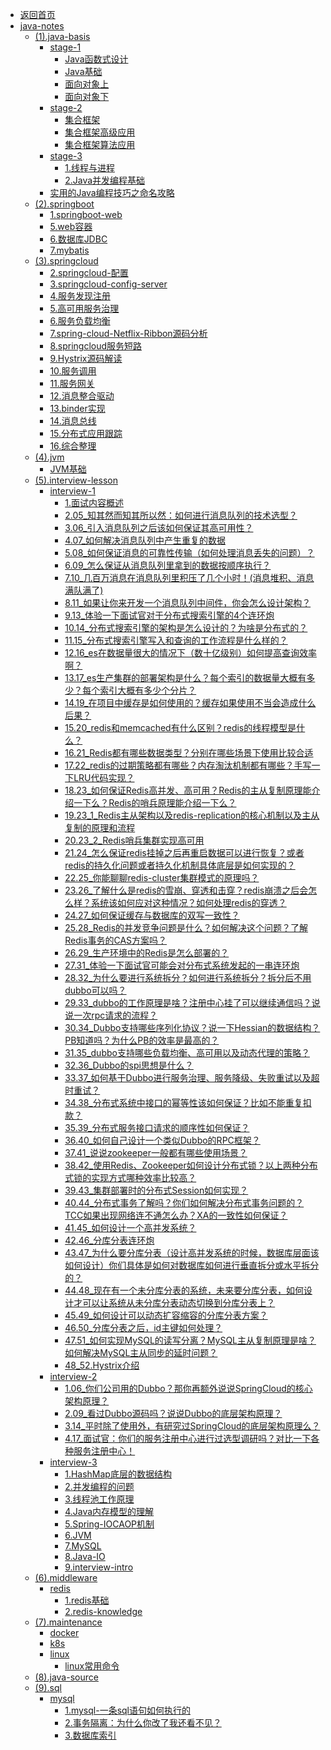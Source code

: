 - [返回首页](/)
- [java-notes](java-notes/)
  - [(1).java-basis](java-notes/(1).java-basis/)
    - [stage-1](java-notes/(1).java-basis/stage-1/)
      - [Java函数式设计](java-notes/(1).java-basis/stage-1/Java函数式设计.md)
      - [Java基础](java-notes/(1).java-basis/stage-1/Java基础.md)
      - [面向对象上](java-notes/(1).java-basis/stage-1/面向对象上.md)
      - [面向对象下](java-notes/(1).java-basis/stage-1/面向对象下.md)
    - [stage-2](java-notes/(1).java-basis/stage-2/)
      - [集合框架](java-notes/(1).java-basis/stage-2/集合框架.md)
      - [集合框架高级应用](java-notes/(1).java-basis/stage-2/集合框架高级应用.md)
      - [集合框架算法应用](java-notes/(1).java-basis/stage-2/集合框架算法应用.md)
    - [stage-3](java-notes/(1).java-basis/stage-3/)
      - [1.线程与进程](java-notes/(1).java-basis/stage-3/1.线程与进程.md)
      - [2.Java并发编程基础](java-notes/(1).java-basis/stage-3/2.Java并发编程基础.md)
    - [实用的Java编程技巧之命名攻略](java-notes/(1).java-basis/实用的Java编程技巧之命名攻略.md)
  - [(2).springboot](java-notes/(2).springboot/)
    - [1.springboot-web](java-notes/(2).springboot/1.springboot-web.md)
    - [5.web容器](java-notes/(2).springboot/5.web容器.md)
    - [6.数据库JDBC](java-notes/(2).springboot/6.数据库JDBC.md)
    - [7.mybatis](java-notes/(2).springboot/7.mybatis.md)
  - [(3).springcloud](java-notes/(3).springcloud/)
    - [2.springcloud-配置](java-notes/(3).springcloud/2.springcloud-配置.md)
    - [3.springcloud-config-server](java-notes/(3).springcloud/3.springcloud-config-server.md)
    - [4.服务发现注册](java-notes/(3).springcloud/4.服务发现注册.md)
    - [5.高可用服务治理](java-notes/(3).springcloud/5.高可用服务治理.md)
    - [6.服务负载均衡](java-notes/(3).springcloud/6.服务负载均衡.md)
    - [7.spring-cloud-Netflix-Ribbon源码分析](java-notes/(3).springcloud/7.spring-cloud-Netflix-Ribbon源码分析.md)
    - [8.springcloud服务短路](java-notes/(3).springcloud/8.springcloud服务短路.md)
    - [9.Hystrix源码解读](java-notes/(3).springcloud/9.Hystrix源码解读.md)
    - [10.服务调用](java-notes/(3).springcloud/10.服务调用.md)
    - [11.服务网关](java-notes/(3).springcloud/11.服务网关.md)
    - [12.消息整合驱动](java-notes/(3).springcloud/12.消息整合驱动.md)
    - [13.binder实现](java-notes/(3).springcloud/13.binder实现.md)
    - [14.消息总线](java-notes/(3).springcloud/14.消息总线.md)
    - [15.分布式应用跟踪](java-notes/(3).springcloud/15.分布式应用跟踪.md)
    - [16.综合整理](java-notes/(3).springcloud/16.综合整理.md)
  - [(4).jvm](java-notes/(4).jvm/)
    - [JVM基础](java-notes/(4).jvm/JVM基础.md)
  - [(5).interview-lesson](java-notes/(5).interview-lesson/)
    - [interview-1](java-notes/(5).interview-lesson/interview-1/)
      - [1.面试内容概述](java-notes/(5).interview-lesson/interview-1/1.面试内容概述.md)
      - [2.05_知其然而知其所以然：如何进行消息队列的技术选型？](java-notes/(5).interview-lesson/interview-1/2.05_知其然而知其所以然：如何进行消息队列的技术选型？.md)
      - [3.06_引入消息队列之后该如何保证其高可用性？](java-notes/(5).interview-lesson/interview-1/3.06_引入消息队列之后该如何保证其高可用性？.md)
      - [4.07_如何解决消息队列中产生重复的数据](java-notes/(5).interview-lesson/interview-1/4.07_如何解决消息队列中产生重复的数据.md)
      - [5.08_如何保证消息的可靠性传输（如何处理消息丢失的问题）？](java-notes/(5).interview-lesson/interview-1/5.08_如何保证消息的可靠性传输（如何处理消息丢失的问题）？.md)
      - [6.09_怎么保证从消息队列里拿到的数据按顺序执行？](java-notes/(5).interview-lesson/interview-1/6.09_怎么保证从消息队列里拿到的数据按顺序执行？.md)
      - [7.10_几百万消息在消息队列里积压了几个小时！(消息堆积、消息满队满了)](java-notes/(5).interview-lesson/interview-1/7.10_几百万消息在消息队列里积压了几个小时！(消息堆积、消息满队满了).md)
      - [8.11_如果让你来开发一个消息队列中间件，你会怎么设计架构？](java-notes/(5).interview-lesson/interview-1/8.11_如果让你来开发一个消息队列中间件，你会怎么设计架构？.md)
      - [9.13_体验一下面试官对于分布式搜索引擎的4个连环炮](java-notes/(5).interview-lesson/interview-1/9.13_体验一下面试官对于分布式搜索引擎的4个连环炮.md)
      - [10.14_分布式搜索引擎的架构是怎么设计的？为啥是分布式的？](java-notes/(5).interview-lesson/interview-1/10.14_分布式搜索引擎的架构是怎么设计的？为啥是分布式的？.md)
      - [11.15_分布式搜索引擎写入和查询的工作流程是什么样的？](java-notes/(5).interview-lesson/interview-1/11.15_分布式搜索引擎写入和查询的工作流程是什么样的？.md)
      - [12.16_es在数据量很大的情况下（数十亿级别）如何提高查询效率啊？](java-notes/(5).interview-lesson/interview-1/12.16_es在数据量很大的情况下（数十亿级别）如何提高查询效率啊？.md)
      - [13.17_es生产集群的部署架构是什么？每个索引的数据量大概有多少？每个索引大概有多少个分片？](java-notes/(5).interview-lesson/interview-1/13.17_es生产集群的部署架构是什么？每个索引的数据量大概有多少？每个索引大概有多少个分片？.md)
      - [14.19_在项目中缓存是如何使用的？缓存如果使用不当会造成什么后果？](java-notes/(5).interview-lesson/interview-1/14.19_在项目中缓存是如何使用的？缓存如果使用不当会造成什么后果？.md)
      - [15.20_redis和memcached有什么区别？redis的线程模型是什么？](java-notes/(5).interview-lesson/interview-1/15.20_redis和memcached有什么区别？redis的线程模型是什么？.md)
      - [16.21_Redis都有哪些数据类型？分别在哪些场景下使用比较合适](java-notes/(5).interview-lesson/interview-1/16.21_Redis都有哪些数据类型？分别在哪些场景下使用比较合适.md)
      - [17.22_redis的过期策略都有哪些？内存淘汰机制都有哪些？手写一下LRU代码实现？](java-notes/(5).interview-lesson/interview-1/17.22_redis的过期策略都有哪些？内存淘汰机制都有哪些？手写一下LRU代码实现？.md)
      - [18.23_如何保证Redis高并发、高可用？Redis的主从复制原理能介绍一下么？Redis的哨兵原理能介绍一下么？](java-notes/(5).interview-lesson/interview-1/18.23_如何保证Redis高并发、高可用？Redis的主从复制原理能介绍一下么？Redis的哨兵原理能介绍一下么？.md)
      - [19.23_1_Redis主从架构以及redis-replication的核心机制以及主从复制的原理和流程](java-notes/(5).interview-lesson/interview-1/19.23_1_Redis主从架构以及redis-replication的核心机制以及主从复制的原理和流程.md)
      - [20.23_2_Redis哨兵集群实现高可用](java-notes/(5).interview-lesson/interview-1/20.23_2_Redis哨兵集群实现高可用.md)
      - [21.24_怎么保证redis挂掉之后再重启数据可以进行恢复？或者redis的持久化问题或者持久化机制具体底层是如何实现的？](java-notes/(5).interview-lesson/interview-1/21.24_怎么保证redis挂掉之后再重启数据可以进行恢复？或者redis的持久化问题或者持久化机制具体底层是如何实现的？.md)
      - [22.25_你能聊聊redis-cluster集群模式的原理吗？](java-notes/(5).interview-lesson/interview-1/22.25_你能聊聊redis-cluster集群模式的原理吗？.md)
      - [23.26_了解什么是redis的雪崩、穿透和击穿？redis崩溃之后会怎么样？系统该如何应对这种情况？如何处理redis的穿透？](java-notes/(5).interview-lesson/interview-1/23.26_了解什么是redis的雪崩、穿透和击穿？redis崩溃之后会怎么样？系统该如何应对这种情况？如何处理redis的穿透？.md)
      - [24.27_如何保证缓存与数据库的双写一致性？](java-notes/(5).interview-lesson/interview-1/24.27_如何保证缓存与数据库的双写一致性？.md)
      - [25.28_Redis的并发竞争问题是什么？如何解决这个问题？了解Redis事务的CAS方案吗？](java-notes/(5).interview-lesson/interview-1/25.28_Redis的并发竞争问题是什么？如何解决这个问题？了解Redis事务的CAS方案吗？.md)
      - [26.29_生产环境中的Redis是怎么部署的？](java-notes/(5).interview-lesson/interview-1/26.29_生产环境中的Redis是怎么部署的？.md)
      - [27.31_体验一下面试官可能会对分布式系统发起的一串连环炮](java-notes/(5).interview-lesson/interview-1/27.31_体验一下面试官可能会对分布式系统发起的一串连环炮.md)
      - [28.32_为什么要进行系统拆分？如何进行系统拆分？拆分后不用dubbo可以吗？](java-notes/(5).interview-lesson/interview-1/28.32_为什么要进行系统拆分？如何进行系统拆分？拆分后不用dubbo可以吗？.md)
      - [29.33_dubbo的工作原理是啥？注册中心挂了可以继续通信吗？说说一次rpc请求的流程？](java-notes/(5).interview-lesson/interview-1/29.33_dubbo的工作原理是啥？注册中心挂了可以继续通信吗？说说一次rpc请求的流程？.md)
      - [30.34_Dubbo支持哪些序列化协议？说一下Hessian的数据结构？PB知道吗？为什么PB的效率是最高的？](java-notes/(5).interview-lesson/interview-1/30.34_Dubbo支持哪些序列化协议？说一下Hessian的数据结构？PB知道吗？为什么PB的效率是最高的？.md)
      - [31.35_dubbo支持哪些负载均衡、高可用以及动态代理的策略？](java-notes/(5).interview-lesson/interview-1/31.35_dubbo支持哪些负载均衡、高可用以及动态代理的策略？.md)
      - [32.36_Dubbo的spi思想是什么？](java-notes/(5).interview-lesson/interview-1/32.36_Dubbo的spi思想是什么？.md)
      - [33.37_如何基于Dubbo进行服务治理、服务降级、失败重试以及超时重试？](java-notes/(5).interview-lesson/interview-1/33.37_如何基于Dubbo进行服务治理、服务降级、失败重试以及超时重试？.md)
      - [34.38_分布式系统中接口的幂等性该如何保证？比如不能重复扣款？](java-notes/(5).interview-lesson/interview-1/34.38_分布式系统中接口的幂等性该如何保证？比如不能重复扣款？.md)
      - [35.39_分布式服务接口请求的顺序性如何保证？](java-notes/(5).interview-lesson/interview-1/35.39_分布式服务接口请求的顺序性如何保证？.md)
      - [36.40_如何自己设计一个类似Dubbo的RPC框架？](java-notes/(5).interview-lesson/interview-1/36.40_如何自己设计一个类似Dubbo的RPC框架？.md)
      - [37.41_说说zookeeper一般都有哪些使用场景？](java-notes/(5).interview-lesson/interview-1/37.41_说说zookeeper一般都有哪些使用场景？.md)
      - [38.42_使用Redis、Zookeeper如何设计分布式锁？以上两种分布式锁的实现方式哪种效率比较高？](java-notes/(5).interview-lesson/interview-1/38.42_使用Redis、Zookeeper如何设计分布式锁？以上两种分布式锁的实现方式哪种效率比较高？.md)
      - [39.43_集群部署时的分布式Session如何实现？](java-notes/(5).interview-lesson/interview-1/39.43_集群部署时的分布式Session如何实现？.md)
      - [40.44_分布式事务了解吗？你们如何解决分布式事务问题的？TCC如果出现网络连不通怎么办？XA的一致性如何保证？](java-notes/(5).interview-lesson/interview-1/40.44_分布式事务了解吗？你们如何解决分布式事务问题的？TCC如果出现网络连不通怎么办？XA的一致性如何保证？.md)
      - [41.45_如何设计一个高并发系统？](java-notes/(5).interview-lesson/interview-1/41.45_如何设计一个高并发系统？.md)
      - [42.46_分库分表连环炮](java-notes/(5).interview-lesson/interview-1/42.46_分库分表连环炮.md)
      - [43.47_为什么要分库分表（设计高并发系统的时候，数据库层面该如何设计）你们具体是如何对数据库如何进行垂直拆分或水平拆分的？](java-notes/(5).interview-lesson/interview-1/43.47_为什么要分库分表（设计高并发系统的时候，数据库层面该如何设计）你们具体是如何对数据库如何进行垂直拆分或水平拆分的？.md)
      - [44.48_现在有一个未分库分表的系统，未来要分库分表，如何设计才可以让系统从未分库分表动态切换到分库分表上？](java-notes/(5).interview-lesson/interview-1/44.48_现在有一个未分库分表的系统，未来要分库分表，如何设计才可以让系统从未分库分表动态切换到分库分表上？.md)
      - [45.49_如何设计可以动态扩容缩容的分库分表方案？](java-notes/(5).interview-lesson/interview-1/45.49_如何设计可以动态扩容缩容的分库分表方案？.md)
      - [46.50_分库分表之后，id主键如何处理？](java-notes/(5).interview-lesson/interview-1/46.50_分库分表之后，id主键如何处理？.md)
      - [47.51_如何实现MySQL的读写分离？MySQL主从复制原理是啥？如何解决MySQL主从同步的延时问题？](java-notes/(5).interview-lesson/interview-1/47.51_如何实现MySQL的读写分离？MySQL主从复制原理是啥？如何解决MySQL主从同步的延时问题？.md)
      - [48_52.Hystrix介绍](java-notes/(5).interview-lesson/interview-1/48_52.Hystrix介绍.md)
    - [interview-2](java-notes/(5).interview-lesson/interview-2/)
      - [1.06_你们公司用的Dubbo？那你再额外说说SpringCloud的核心架构原理？](java-notes/(5).interview-lesson/interview-2/1.06_你们公司用的Dubbo？那你再额外说说SpringCloud的核心架构原理？.md)
      - [2.09_看过Dubbo源码吗？说说Dubbo的底层架构原理？](java-notes/(5).interview-lesson/interview-2/2.09_看过Dubbo源码吗？说说Dubbo的底层架构原理？.md)
      - [3.14_平时除了使用外，有研究过SpringCloud的底层架构原理么？](java-notes/(5).interview-lesson/interview-2/3.14_平时除了使用外，有研究过SpringCloud的底层架构原理么？.md)
      - [4.17_面试官：你们的服务注册中心进行过选型调研吗？对比一下各种服务注册中心！](java-notes/(5).interview-lesson/interview-2/4.17_面试官：你们的服务注册中心进行过选型调研吗？对比一下各种服务注册中心！.md)
    - [interview-3](java-notes/(5).interview-lesson/interview-3/)
      - [1.HashMap底层的数据结构](java-notes/(5).interview-lesson/interview-3/1.HashMap底层的数据结构.md)
      - [2.并发编程的问题](java-notes/(5).interview-lesson/interview-3/2.并发编程的问题.md)
      - [3.线程池工作原理](java-notes/(5).interview-lesson/interview-3/3.线程池工作原理.md)
      - [4.Java内存模型的理解](java-notes/(5).interview-lesson/interview-3/4.Java内存模型的理解.md)
      - [5.Spring-IOCAOP机制](java-notes/(5).interview-lesson/interview-3/5.Spring-IOCAOP机制.md)
      - [6.JVM](java-notes/(5).interview-lesson/interview-3/6.JVM.md)
      - [7.MySQL](java-notes/(5).interview-lesson/interview-3/7.MySQL.md)
      - [8.Java-IO](java-notes/(5).interview-lesson/interview-3/8.Java-IO.md)
      - [9.interview-intro](java-notes/(5).interview-lesson/interview-3/9.interview-intro.md)
  - [(6).middleware](java-notes/(6).middleware/)
    - [redis](java-notes/(6).middleware/redis/)
      - [1.redis基础](java-notes/(6).middleware/redis/1.redis基础.md)
      - [2.redis-knowledge](java-notes/(6).middleware/redis/2.redis-knowledge.md)
  - [(7).maintenance](java-notes/(7).maintenance/)
    - [docker](java-notes/(7).maintenance/docker/)
    - [k8s](java-notes/(7).maintenance/k8s/)
    - [linux](java-notes/(7).maintenance/linux/)
      - [linux常用命令](java-notes/(7).maintenance/linux/linux常用命令.md)
  - [(8).java-source](java-notes/(8).java-source/)
  - [(9).sql](java-notes/(9).sql/)
    - [mysql](java-notes/(9).sql/mysql/)
      - [1.mysql-一条sql语句如何执行的](java-notes/(9).sql/mysql/1.mysql-一条sql语句如何执行的.md)
      - [2.事务隔离：为什么你改了我还看不见？](java-notes/(9).sql/mysql/2.事务隔离：为什么你改了我还看不见？.md)
      - [3.数据库索引](java-notes/(9).sql/mysql/3.数据库索引.md)

